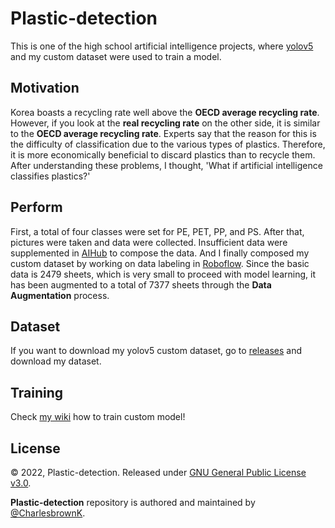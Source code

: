 # Plastic-detection
This is one of the high school artificial intelligence projects, where [yolov5](https://github.com/ultralytics/yolov5) and my custom dataset were used to train a model.

## Motivation
 Korea boasts a recycling rate well above the **OECD average recycling rate**. However, if you look at the **real recycling rate** on the other side, it is similar to the **OECD average recycling rate**. Experts say that the reason for this is the difficulty of classification due to the various types of plastics. Therefore, it is more economically beneficial to discard plastics than to recycle them. After understanding these problems, I thought, 'What if artificial intelligence classifies plastics?'

## Perform
 First, a total of four classes were set for PE, PET, PP, and PS. After that, pictures were taken and data were collected. Insufficient data were supplemented in [AIHub](https://www.aihub.or.kr/) to compose the data. And I finally composed my custom dataset by working on data labeling in [Roboflow](https://roboflow.com/). Since the basic data is 2479 sheets, which is very small to proceed with model learning, it has been augmented to a total of 7377 sheets through the **Data Augmentation** process.

## Dataset
 If you want to download my yolov5 custom dataset, go to [releases](https://github.com/CharlesbrownK/Plastic-detection/releases) and download my dataset.

## Training
Check [my wiki](https://github.com/CharlesbrownK/Plastic-detection/wiki) how to train custom model!
## License

© 2022, Plastic-detection. Released under [GNU General Public License v3.0](https://www.gnu.org/licenses/gpl-3.0.html).

**Plastic-detection** repository is authored and maintained by [@CharlesbrownK](https://github.com/CharlesbrownK).
